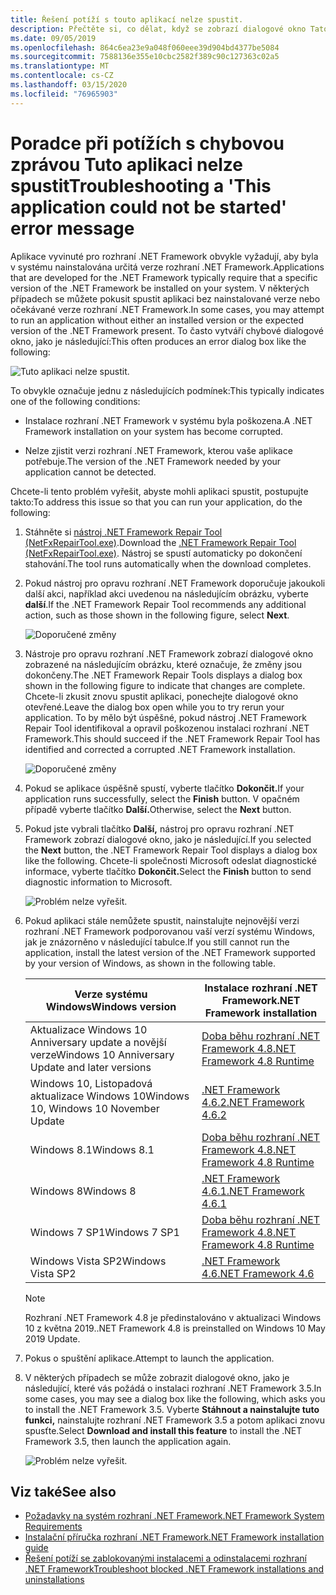 ```yaml
---
title: Řešení potíží s touto aplikací nelze spustit.
description: Přečtěte si, co dělat, když se zobrazí dialogové okno Tato aplikace nelze spustit.
ms.date: 09/05/2019
ms.openlocfilehash: 864c6ea23e9a048f060eee39d904bd4377be5084
ms.sourcegitcommit: 7588136e355e10cbc2582f389c90c127363c02a5
ms.translationtype: MT
ms.contentlocale: cs-CZ
ms.lasthandoff: 03/15/2020
ms.locfileid: "76965903"
---
```

# <a name="troubleshooting-a-this-application-could-not-be-started-error-message"></a><span data-ttu-id="f1612-103">Poradce při potížích s chybovou zprávou Tuto aplikaci nelze spustit</span><span class="sxs-lookup"><span data-stu-id="f1612-103">Troubleshooting a 'This application could not be started' error message</span></span>

<span data-ttu-id="f1612-104">Aplikace vyvinuté pro rozhraní .NET Framework obvykle vyžadují, aby byla v systému nainstalována určitá verze rozhraní .NET Framework.</span><span class="sxs-lookup"><span data-stu-id="f1612-104">Applications that are developed for the .NET Framework typically require that a specific version of the .NET Framework be installed on your system.</span></span> <span data-ttu-id="f1612-105">V některých případech se můžete pokusit spustit aplikaci bez nainstalované verze nebo očekávané verze rozhraní .NET Framework.</span><span class="sxs-lookup"><span data-stu-id="f1612-105">In some cases, you may attempt to run an application without either an installed version or the expected version of the .NET Framework present.</span></span> <span data-ttu-id="f1612-106">To často vytváří chybové dialogové okno, jako je následující:</span><span class="sxs-lookup"><span data-stu-id="f1612-106">This often produces an error dialog box like the following:</span></span>

![Tuto aplikaci nelze spustit.](media/application-not-started/app-could-not-be-started.png)

<span data-ttu-id="f1612-108">To obvykle označuje jednu z následujících podmínek:</span><span class="sxs-lookup"><span data-stu-id="f1612-108">This typically indicates one of the following conditions:</span></span>

- <span data-ttu-id="f1612-109">Instalace rozhraní .NET Framework v systému byla poškozena.</span><span class="sxs-lookup"><span data-stu-id="f1612-109">A .NET Framework installation on your system has become corrupted.</span></span>

- <span data-ttu-id="f1612-110">Nelze zjistit verzi rozhraní .NET Framework, kterou vaše aplikace potřebuje.</span><span class="sxs-lookup"><span data-stu-id="f1612-110">The version of the .NET Framework needed by your application cannot be detected.</span></span>

<span data-ttu-id="f1612-111">Chcete-li tento problém vyřešit, abyste mohli aplikaci spustit, postupujte takto:</span><span class="sxs-lookup"><span data-stu-id="f1612-111">To address this issue so that you can run your application, do the following:</span></span>

1. <span data-ttu-id="f1612-112">Stáhněte si [nástroj .NET Framework Repair Tool (NetFxRepairTool.exe)](https://www.microsoft.com/download/details.aspx?id=30135).</span><span class="sxs-lookup"><span data-stu-id="f1612-112">Download the [.NET Framework Repair Tool (NetFxRepairTool.exe)](https://www.microsoft.com/download/details.aspx?id=30135).</span></span> <span data-ttu-id="f1612-113">Nástroj se spustí automaticky po dokončení stahování.</span><span class="sxs-lookup"><span data-stu-id="f1612-113">The tool runs automatically when the download completes.</span></span>

1. <span data-ttu-id="f1612-114">Pokud nástroj pro opravu rozhraní .NET Framework doporučuje jakoukoli další akci, například akci uvedenou na následujícím obrázku, vyberte **další**.</span><span class="sxs-lookup"><span data-stu-id="f1612-114">If the .NET Framework Repair Tool recommends any additional action, such as those shown in the following figure, select **Next**.</span></span>

   ![Doporučené změny](media/application-not-started/repair-tool-recommended-changes.png)

1. <span data-ttu-id="f1612-116">Nástroje pro opravu rozhraní .NET Framework zobrazí dialogové okno zobrazené na následujícím obrázku, které označuje, že změny jsou dokončeny.</span><span class="sxs-lookup"><span data-stu-id="f1612-116">The .NET Framework Repair Tools displays a dialog box shown in the following figure to indicate that changes are complete.</span></span> <span data-ttu-id="f1612-117">Chcete-li zkusit znovu spustit aplikaci, ponechejte dialogové okno otevřené.</span><span class="sxs-lookup"><span data-stu-id="f1612-117">Leave the dialog box open while you to try rerun your application.</span></span> <span data-ttu-id="f1612-118">To by mělo být úspěšné, pokud nástroj .NET Framework Repair Tool identifikoval a opravil poškozenou instalaci rozhraní .NET Framework.</span><span class="sxs-lookup"><span data-stu-id="f1612-118">This should succeed if the .NET Framework Repair Tool has identified and corrected a corrupted .NET Framework installation.</span></span>

   ![Doporučené změny](media/application-not-started/repair-tool-changes-complete.png)

1. <span data-ttu-id="f1612-120">Pokud se aplikace úspěšně spustí, vyberte tlačítko **Dokončit.**</span><span class="sxs-lookup"><span data-stu-id="f1612-120">If your application runs successfully, select the **Finish** button.</span></span> <span data-ttu-id="f1612-121">V opačném případě vyberte tlačítko **Další.**</span><span class="sxs-lookup"><span data-stu-id="f1612-121">Otherwise, select the **Next** button.</span></span>

1. <span data-ttu-id="f1612-122">Pokud jste vybrali tlačítko **Další,** nástroj pro opravu rozhraní .NET Framework zobrazí dialogové okno, jako je následující.</span><span class="sxs-lookup"><span data-stu-id="f1612-122">If you selected the **Next** button, the .NET Framework Repair Tool displays a dialog box like the following.</span></span> <span data-ttu-id="f1612-123">Chcete-li společnosti Microsoft odeslat diagnostické informace, vyberte tlačítko **Dokončit.**</span><span class="sxs-lookup"><span data-stu-id="f1612-123">Select the **Finish** button to send diagnostic information to Microsoft.</span></span>

   ![Problém nelze vyřešit.](media/application-not-started/repair-tool-no-resolution.png)

1. <span data-ttu-id="f1612-125">Pokud aplikaci stále nemůžete spustit, nainstalujte nejnovější verzi rozhraní .NET Framework podporovanou vaší verzí systému Windows, jak je znázorněno v následující tabulce.</span><span class="sxs-lookup"><span data-stu-id="f1612-125">If you still cannot run the application, install the latest version of the .NET Framework supported by your version of Windows, as shown in the following table.</span></span>

   |<span data-ttu-id="f1612-126">Verze systému Windows</span><span class="sxs-lookup"><span data-stu-id="f1612-126">Windows version</span></span>|<span data-ttu-id="f1612-127">Instalace rozhraní .NET Framework</span><span class="sxs-lookup"><span data-stu-id="f1612-127">.NET Framework installation</span></span>|
   |---|---|
   |<span data-ttu-id="f1612-128">Aktualizace Windows 10 Anniversary update a novější verze</span><span class="sxs-lookup"><span data-stu-id="f1612-128">Windows 10 Anniversary Update and later versions</span></span>|[<span data-ttu-id="f1612-129">Doba běhu rozhraní .NET Framework 4.8</span><span class="sxs-lookup"><span data-stu-id="f1612-129">.NET Framework 4.8 Runtime</span></span>](https://dotnet.microsoft.com/download/dotnet-framework/net48)|
   |<span data-ttu-id="f1612-130">Windows 10, Listopadová aktualizace Windows 10</span><span class="sxs-lookup"><span data-stu-id="f1612-130">Windows 10, Windows 10 November Update</span></span>|[<span data-ttu-id="f1612-131">.NET Framework 4.6.2</span><span class="sxs-lookup"><span data-stu-id="f1612-131">.NET Framework 4.6.2</span></span>](https://dotnet.microsoft.com/download/dotnet-framework/net462)|
   |<span data-ttu-id="f1612-132">Windows 8.1</span><span class="sxs-lookup"><span data-stu-id="f1612-132">Windows 8.1</span></span>|[<span data-ttu-id="f1612-133">Doba běhu rozhraní .NET Framework 4.8</span><span class="sxs-lookup"><span data-stu-id="f1612-133">.NET Framework 4.8 Runtime</span></span>](https://dotnet.microsoft.com/download/dotnet-framework/net48)|
   |<span data-ttu-id="f1612-134">Windows 8</span><span class="sxs-lookup"><span data-stu-id="f1612-134">Windows 8</span></span>|[<span data-ttu-id="f1612-135">.NET Framework 4.6.1</span><span class="sxs-lookup"><span data-stu-id="f1612-135">.NET Framework 4.6.1</span></span>](https://dotnet.microsoft.com/download/dotnet-framework/net461)|
   |<span data-ttu-id="f1612-136">Windows 7 SP1</span><span class="sxs-lookup"><span data-stu-id="f1612-136">Windows 7 SP1</span></span>|[<span data-ttu-id="f1612-137">Doba běhu rozhraní .NET Framework 4.8</span><span class="sxs-lookup"><span data-stu-id="f1612-137">.NET Framework 4.8 Runtime</span></span>](https://dotnet.microsoft.com/download/dotnet-framework/net48)|
   |<span data-ttu-id="f1612-138">Windows Vista SP2</span><span class="sxs-lookup"><span data-stu-id="f1612-138">Windows Vista SP2</span></span>|[<span data-ttu-id="f1612-139">.NET Framework 4.6</span><span class="sxs-lookup"><span data-stu-id="f1612-139">.NET Framework 4.6</span></span>](https://dotnet.microsoft.com/download/dotnet-framework/net46)|

   > [!NOTE]
   > <span data-ttu-id="f1612-140">Rozhraní .NET Framework 4.8 je předinstalováno v aktualizaci Windows 10 z května 2019.</span><span class="sxs-lookup"><span data-stu-id="f1612-140">.NET Framework 4.8 is preinstalled on Windows 10 May 2019 Update.</span></span>

1. <span data-ttu-id="f1612-141">Pokus o spuštění aplikace.</span><span class="sxs-lookup"><span data-stu-id="f1612-141">Attempt to launch the application.</span></span>

1. <span data-ttu-id="f1612-142">V některých případech se může zobrazit dialogové okno, jako je následující, které vás požádá o instalaci rozhraní .NET Framework 3.5.</span><span class="sxs-lookup"><span data-stu-id="f1612-142">In some cases, you may see a dialog box like the following, which asks you to install the .NET Framework 3.5.</span></span> <span data-ttu-id="f1612-143">Vyberte **Stáhnout a nainstalujte tuto funkci,** nainstalujte rozhraní .NET Framework 3.5 a potom aplikaci znovu spusťte.</span><span class="sxs-lookup"><span data-stu-id="f1612-143">Select **Download and install this feature** to install the .NET Framework 3.5, then launch the application again.</span></span>

   ![Problém nelze vyřešit.](media/application-not-started/install-3-5.png)

## <a name="see-also"></a><span data-ttu-id="f1612-145">Viz také</span><span class="sxs-lookup"><span data-stu-id="f1612-145">See also</span></span>

- [<span data-ttu-id="f1612-146">Požadavky na systém rozhraní .NET Framework</span><span class="sxs-lookup"><span data-stu-id="f1612-146">.NET Framework System Requirements</span></span>](../get-started/system-requirements.md)
- [<span data-ttu-id="f1612-147">Instalační příručka rozhraní .NET Framework</span><span class="sxs-lookup"><span data-stu-id="f1612-147">.NET Framework installation guide</span></span>](index.md)
- [<span data-ttu-id="f1612-148">Řešení potíží se zablokovanými instalacemi a odinstalacemi rozhraní .NET Framework</span><span class="sxs-lookup"><span data-stu-id="f1612-148">Troubleshoot blocked .NET Framework installations and uninstallations</span></span>](troubleshoot-blocked-installations-and-uninstallations.md)
